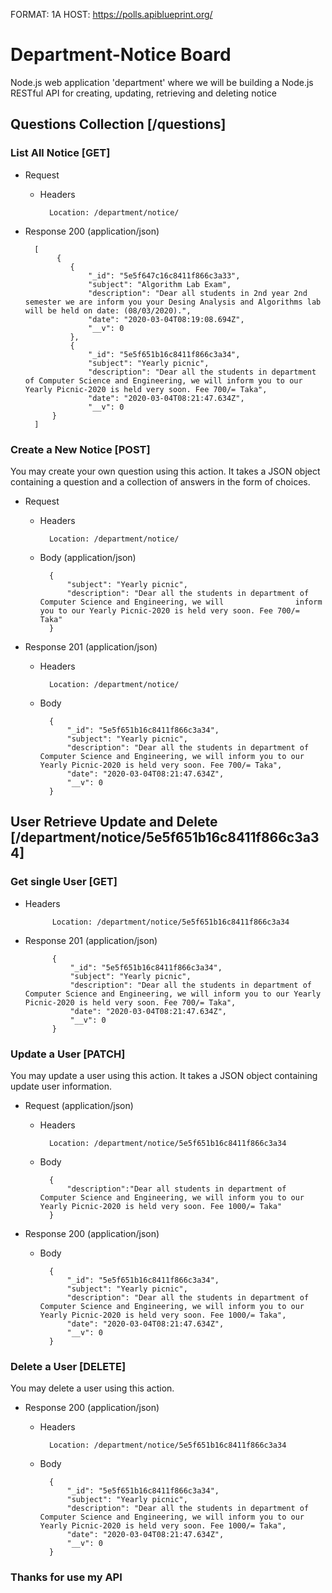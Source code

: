 FORMAT: 1A
HOST: https://polls.apiblueprint.org/

# Department-Notice Board
Node.js web application 'department' where we will be building a Node.js RESTful API for creating, updating, retrieving and deleting notice

## Questions Collection [/questions]

### List All Notice [GET]
+ Request
	+ Headers

            Location: /department/notice/

+ Response 200 (application/json)

        [
             {
                {
                    "_id": "5e5f647c16c8411f866c3a33",
                    "subject": "Algorithm Lab Exam",
                    "description": "Dear all students in 2nd year 2nd semester we are inform you your Desing Analysis and Algorithms lab will be held on date: (08/03/2020).",
                    "date": "2020-03-04T08:19:08.694Z",
                    "__v": 0
                },
                {
                    "_id": "5e5f651b16c8411f866c3a34",
                    "subject": "Yearly picnic",
                    "description": "Dear all the students in department of Computer Science and Engineering, we will inform you to our Yearly Picnic-2020 is held very soon. Fee 700/= Taka",
                    "date": "2020-03-04T08:21:47.634Z",
                    "__v": 0
            }
        ]

### Create a New Notice [POST]

You may create your own question using this action. It takes a JSON
object containing a question and a collection of answers in the
form of choices.
+ Request
	+ Headers

            Location: /department/notice/

	+ Body (application/json)

        	{
	        	"subject": "Yearly picnic",
	        	"description": "Dear all the students in department of Computer Science and Engineering, we will 				inform you to our Yearly Picnic-2020 is held very soon. Fee 700/= Taka"
        	}

+ Response 201 (application/json)

    + Headers

            Location: /department/notice/

    + Body

            {
                "_id": "5e5f651b16c8411f866c3a34",
                "subject": "Yearly picnic",
                "description": "Dear all the students in department of Computer Science and Engineering, we will inform you to our Yearly Picnic-2020 is held very soon. Fee 700/= Taka",
                "date": "2020-03-04T08:21:47.634Z",
                "__v": 0
            }
## User Retrieve Update and Delete [/department/notice/5e5f651b16c8411f866c3a34]

### Get single User [GET]
+ Headers

            Location: /department/notice/5e5f651b16c8411f866c3a34

+ Response 201 (application/json)

            {
                "_id": "5e5f651b16c8411f866c3a34",
                "subject": "Yearly picnic",
                "description": "Dear all the students in department of Computer Science and Engineering, we will inform you to our Yearly Picnic-2020 is held very soon. Fee 700/= Taka",
                "date": "2020-03-04T08:21:47.634Z",
                "__v": 0
            }


### Update a User [PATCH]

You may update a  user using this action. It takes a JSON
object containing update user information.

+ Request (application/json)
    + Headers

            Location: /department/notice/5e5f651b16c8411f866c3a34

    + Body
  
            {
                "description":"Dear all students in department of Computer Science and Engineering, we will inform you to our Yearly Picnic-2020 is held very soon. Fee 1000/= Taka"
            }

+ Response 200 (application/json)

    + Body
            
            {
                "_id": "5e5f651b16c8411f866c3a34",
                "subject": "Yearly picnic",
                "description": "Dear all the students in department of Computer Science and Engineering, we will inform you to our Yearly Picnic-2020 is held very soon. Fee 1000/= Taka",
                "date": "2020-03-04T08:21:47.634Z",
                "__v": 0
            }

### Delete a User [DELETE]

You may delete a user using this action.


+ Response 200 (application/json)

    + Headers

            Location: /department/notice/5e5f651b16c8411f866c3a34

    + Body
            
            {
                "_id": "5e5f651b16c8411f866c3a34",
                "subject": "Yearly picnic",
                "description": "Dear all the students in department of Computer Science and Engineering, we will inform you to our Yearly Picnic-2020 is held very soon. Fee 1000/= Taka",
                "date": "2020-03-04T08:21:47.634Z",
                "__v": 0
            }




### Thanks for use my API
